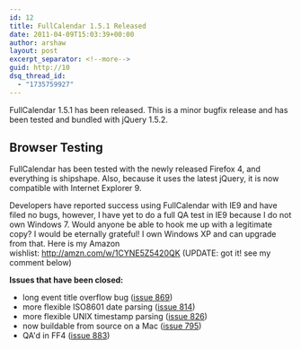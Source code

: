 ```yaml
---
id: 12
title: FullCalendar 1.5.1 Released
date: 2011-04-09T15:03:39+00:00
author: arshaw
layout: post
excerpt_separator: <!--more-->
guid: http://10
dsq_thread_id:
  - "1735759927"
---
```


FullCalendar 1.5.1 has been released. This is a minor bugfix release and has been tested and bundled with jQuery 1.5.2.<!--more-->



## Browser Testing

FullCalendar has been tested with the newly released Firefox 4, and everything is shipshape. Also, because it uses the latest jQuery, it is now compatible with Internet Explorer 9.


  
Developers have reported success using FullCalendar with IE9 and have filed no bugs, however, I have yet to do a full QA test in IE9 because I do not own Windows 7. Would anyone be able to hook me up with a legitimate copy? I would be eternally grateful! I own Windows XP and can upgrade from that. Here is my Amazon wishlist: <a title="" href="http://amzn.com/w/1CYNE5Z5420QK" target="_blank">http://amzn.com/w/1CYNE5Z5420QK</a> (UPDATE: got it! see my comment below)


**Issues that have been closed:**

- long event title overflow bug (<a title="" href="http://code.google.com/p/fullcalendar/issues/detail?id=869" target="_blank">issue 869</a>)
- more flexible ISO8601 date parsing (<a title="" href="http://code.google.com/p/fullcalendar/issues/detail?id=814" target="_blank">issue 814</a>)
- more flexible UNIX timestamp parsing (<a title="" href="http://code.google.com/p/fullcalendar/issues/detail?id=826" target="_blank">issue 826</a>)
- now buildable from source on a Mac (<a title="" href="http://code.google.com/p/fullcalendar/issues/detail?id=795" target="_blank">issue 795</a>)
- QA'd in FF4 (<a title="" href="http://code.google.com/p/fullcalendar/issues/detail?id=883" target="_blank">issue 883</a>)
  